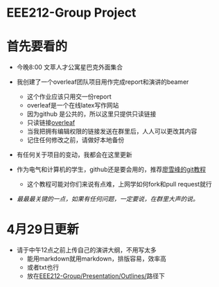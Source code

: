 # EEE212-Group Project
# 首先要看的
- 今晚8:00 文萃人才公寓星巴克外面集合
- 我创建了一个overleaf团队项目用作完成report和演讲的beamer
   * 这个作业应该只用交一份report
   * overleaf是一个在线latex写作网站
   - 因为github 是公共的，所以这里只提供只读链接
   - 只读链接[overleaf](https://www.overleaf.com/read/qjhghfgknbsq)
   - 当我把拥有编辑权限的链接发送在群里后，人人可以更改其内容
   - 记住任何修改之前，请做好本地备份
- 有任何关于项目的变动，我都会在这里更新
- 作为电气和计算机的学生，github还是要会用的，推荐[廖雪峰的git教程](https://www.liaoxuefeng.com/wiki/0013739516305929606dd18361248578c67b8067c8c017b000)

    - 这个教程可能对你们来说有点难，上网学如何fork和pull request就行
- *最最最关键的一点，如果有任何问题，一定要说，在群里大声的说。*
# 4月29日更新
- 请于中午12点之前上传自己的演讲大纲，不用写太多
    - 能用markdown就用markdown，排版容易，效率高
    - 或者txt也行
    - 放在[EEE212-Group/Presentation/Outlines/](https://github.com/Davidgzx/EEE212-Group/tree/master/Presentation/Outlines)路径下
